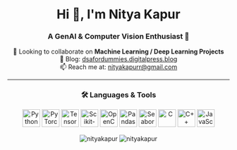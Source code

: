 <h1 align="center">Hi 👋, I'm Nitya Kapur</h1>
<h3 align="center">A GenAI & Computer Vision Enthusiast 🚀</h3>

<p align="center">
  👯 Looking to collaborate on <strong>Machine Learning / Deep Learning Projects</strong><br>
  📝 Blog: <a href="https://dsafordummies.digitalpress.blog/" target="_blank">dsafordummies.digitalpress.blog</a><br>
  📫 Reach me at: <a href="mailto:nityakapurr@gmail.com">nityakapurr@gmail.com</a>
</p>

---

<h3 align="center">🛠️ Languages & Tools</h3>

<p align="center">
  <a href="https://www.python.org" target="_blank"><img title="Python" alt="Python" width="40" src="https://cdn.jsdelivr.net/gh/devicons/devicon/icons/python/python-original.svg"></a>
  <a href="https://pytorch.org/" target="_blank"><img title="PyTorch" alt="PyTorch" width="40" src="https://www.vectorlogo.zone/logos/pytorch/pytorch-icon.svg"></a>
  <a href="https://www.tensorflow.org/" target="_blank"><img title="TensorFlow" alt="TensorFlow" width="40" src="https://www.vectorlogo.zone/logos/tensorflow/tensorflow-icon.svg"></a>
  <a href="https://scikit-learn.org/" target="_blank"><img title="Scikit-Learn" alt="Scikit-Learn" width="40" src="https://upload.wikimedia.org/wikipedia/commons/0/05/Scikit_learn_logo_small.svg"></a>
  <a href="https://opencv.org/" target="_blank"><img title="OpenCV" alt="OpenCV" width="40" src="https://www.vectorlogo.zone/logos/opencv/opencv-icon.svg"></a>
  <a href="https://pandas.pydata.org/" target="_blank"><img title="Pandas" alt="Pandas" width="40" src="https://cdn.jsdelivr.net/gh/devicons/devicon/icons/pandas/pandas-original.svg"></a>
  <a href="https://seaborn.pydata.org/" target="_blank"><img title="Seaborn" alt="Seaborn" width="40" src="https://seaborn.pydata.org/_images/logo-mark-lightbg.svg"></a>
  <a href="https://www.cprogramming.com/" target="_blank"><img title="C Language" alt="C" width="40" src="https://cdn.jsdelivr.net/gh/devicons/devicon/icons/c/c-original.svg"></a>
  <a href="https://www.w3schools.com/cpp/" target="_blank"><img title="C++" alt="C++" width="40" src="https://cdn.jsdelivr.net/gh/devicons/devicon/icons/cplusplus/cplusplus-original.svg"></a>
  <a href="https://developer.mozilla.org/en-US/docs/Web/JavaScript" target="_blank"><img title="JavaScript" alt="JavaScript" width="40" src="https://cdn.jsdelivr.net/gh/devicons/devicon/icons/javascript/javascript-original.svg"></a>
</p>

<p align="center"><img align="center" src="https://github-readme-stats.vercel.app/api/top-langs?username=nityakapur&show_icons=true&locale=en&layout=compact" alt="nityakapur"/>
   <img align="center" src="https://github-readme-streak-stats.herokuapp.com/?user=nityakapur&" alt="nityakapur" /></p>
